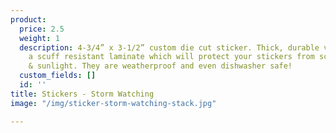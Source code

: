 ```yaml
---
product:
  price: 2.5
  weight: 1
  description: 4-3/4” x 3-1/2” custom die cut sticker. Thick, durable vinyl  with
    a scuff resistant laminate which will protect your stickers from scratches, water
    & sunlight. They are weatherproof and even dishwasher safe!
  custom_fields: []
  id: ''
title: Stickers - Storm Watching
image: "/img/sticker-storm-watching-stack.jpg"

---
```

